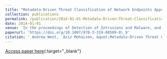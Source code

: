```yaml
---
title: "Metadata-Driven Threat Classification of Network Endpoints Appearing in Malware"
collection: publications
permalink: /publication/2014-01-01-Metadata-Driven-Threat-Classification-of-Network-Endpoints-Appearing-in-Malware
date: 2014-01-01
venue: 'In the proceedings of Detection of Intrusions and Malware, and Vulnerability Assessment - 11th International Conference, DIMVA 2014, Egham, UK, July 10-11, 2014. Proceedings'
paperurl: 'https://doi.org/10.1007/978-3-319-08509-8\_9'
citation: ' Andrew West,  Aziz Mohaisen, &quot;Metadata-Driven Threat Classification of Network Endpoints Appearing in Malware.&quot; In the proceedings of Detection of Intrusions and Malware, and Vulnerability Assessment - 11th International Conference, DIMVA 2014, Egham, UK, July 10-11, 2014. Proceedings, 2014.'
---
```

[Access paper here](https://doi.org/10.1007/978-3-319-08509-8\_9){:target="_blank"}
